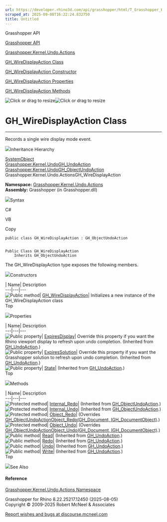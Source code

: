 ```yaml
---
url: https://developer.rhino3d.com/api/grasshopper/html/T_Grasshopper_Kernel_Undo_Actions_GH_WireDisplayAction.htm
scraped_at: 2025-09-08T16:22:24.832750
title: Untitled
---
```


Grasshopper API

[Grasshopper API](../html/723c01da-9986-4db2-8f53-6f3a7494df75.htm
"Grasshopper API")

[Grasshopper.Kernel.Undo.Actions](../html/N_Grasshopper_Kernel_Undo_Actions.htm
"Grasshopper.Kernel.Undo.Actions")

[GH_WireDisplayAction
Class](../html/T_Grasshopper_Kernel_Undo_Actions_GH_WireDisplayAction.htm
"GH_WireDisplayAction Class")

[GH_WireDisplayAction Constructor
](../html/M_Grasshopper_Kernel_Undo_Actions_GH_WireDisplayAction__ctor.htm
"GH_WireDisplayAction Constructor ")

[GH_WireDisplayAction
Properties](../html/Properties_T_Grasshopper_Kernel_Undo_Actions_GH_WireDisplayAction.htm
"GH_WireDisplayAction Properties")

[GH_WireDisplayAction
Methods](../html/Methods_T_Grasshopper_Kernel_Undo_Actions_GH_WireDisplayAction.htm
"GH_WireDisplayAction Methods")

![Click or drag to resize](../icons/TocOpen.gif)![Click or drag to
resize](../icons/TocClose.gif)

# GH_WireDisplayAction Class  
  
---  
  
Records a single wire display mode event.

![](../icons/SectionExpanded.png)Inheritance Hierarchy

[SystemObject](https://docs.microsoft.com/dotnet/api/system.object)  
[Grasshopper.Kernel.UndoGH_UndoAction](T_Grasshopper_Kernel_Undo_GH_UndoAction.htm)  
[Grasshopper.Kernel.UndoGH_ObjectUndoAction](T_Grasshopper_Kernel_Undo_GH_ObjectUndoAction.htm)  
Grasshopper.Kernel.Undo.ActionsGH_WireDisplayAction  

**Namespace:**
[Grasshopper.Kernel.Undo.Actions](N_Grasshopper_Kernel_Undo_Actions.htm)  
**Assembly:** Grasshopper (in Grasshopper.dll)

![](../icons/SectionExpanded.png)Syntax

C#

VB

Copy

    
    
    public class GH_WireDisplayAction : GH_ObjectUndoAction
    
    
    Public Class GH_WireDisplayAction
    	Inherits GH_ObjectUndoAction

The GH_WireDisplayAction type exposes the following members.

![](../icons/SectionExpanded.png)Constructors

| Name| Description  
---|---|---  
![Public method](../icons/pubmethod.gif)|
[GH_WireDisplayAction](M_Grasshopper_Kernel_Undo_Actions_GH_WireDisplayAction__ctor.htm)|
Initializes a new instance of the GH_WireDisplayAction class  
Top

![](../icons/SectionExpanded.png)Properties

| Name| Description  
---|---|---  
![Public property](../icons/pubproperty.gif)|
[ExpiresDisplay](P_Grasshopper_Kernel_Undo_GH_UndoAction_ExpiresDisplay.htm)|
Override this property if you want the Rhino viewport display to refresh upon
undo completion.  (Inherited from
[GH_UndoAction](T_Grasshopper_Kernel_Undo_GH_UndoAction.htm).)  
![Public property](../icons/pubproperty.gif)|
[ExpiresSolution](P_Grasshopper_Kernel_Undo_GH_UndoAction_ExpiresSolution.htm)|
Override this property if you want the Grasshopper solution to refresh upon
undo completion.  (Inherited from
[GH_UndoAction](T_Grasshopper_Kernel_Undo_GH_UndoAction.htm).)  
![Public property](../icons/pubproperty.gif)|
[State](P_Grasshopper_Kernel_Undo_GH_UndoAction_State.htm)|  (Inherited from
[GH_UndoAction](T_Grasshopper_Kernel_Undo_GH_UndoAction.htm).)  
Top

![](../icons/SectionExpanded.png)Methods

| Name| Description  
---|---|---  
![Protected method](../icons/protmethod.gif)|
[Internal_Redo](M_Grasshopper_Kernel_Undo_GH_ObjectUndoAction_Internal_Redo.htm)|
(Inherited from
[GH_ObjectUndoAction](T_Grasshopper_Kernel_Undo_GH_ObjectUndoAction.htm).)  
![Protected method](../icons/protmethod.gif)|
[Internal_Undo](M_Grasshopper_Kernel_Undo_GH_ObjectUndoAction_Internal_Undo.htm)|
(Inherited from
[GH_ObjectUndoAction](T_Grasshopper_Kernel_Undo_GH_ObjectUndoAction.htm).)  
![Protected method](../icons/protmethod.gif)|
[Object_Redo](M_Grasshopper_Kernel_Undo_Actions_GH_WireDisplayAction_Object_Redo.htm)|
(Overrides [GH_ObjectUndoActionObject_Redo(GH_Document,
IGH_DocumentObject)](M_Grasshopper_Kernel_Undo_GH_ObjectUndoAction_Object_Redo.htm).)  
![Protected method](../icons/protmethod.gif)|
[Object_Undo](M_Grasshopper_Kernel_Undo_Actions_GH_WireDisplayAction_Object_Undo.htm)|
(Overrides [GH_ObjectUndoActionObject_Undo(GH_Document,
IGH_DocumentObject)](M_Grasshopper_Kernel_Undo_GH_ObjectUndoAction_Object_Undo.htm).)  
![Public method](../icons/pubmethod.gif)|
[Read](M_Grasshopper_Kernel_Undo_GH_UndoAction_Read.htm)|  (Inherited from
[GH_UndoAction](T_Grasshopper_Kernel_Undo_GH_UndoAction.htm).)  
![Public method](../icons/pubmethod.gif)|
[Redo](M_Grasshopper_Kernel_Undo_GH_UndoAction_Redo.htm)|  (Inherited from
[GH_UndoAction](T_Grasshopper_Kernel_Undo_GH_UndoAction.htm).)  
![Public method](../icons/pubmethod.gif)|
[Undo](M_Grasshopper_Kernel_Undo_GH_UndoAction_Undo.htm)|  (Inherited from
[GH_UndoAction](T_Grasshopper_Kernel_Undo_GH_UndoAction.htm).)  
![Public method](../icons/pubmethod.gif)|
[Write](M_Grasshopper_Kernel_Undo_GH_UndoAction_Write.htm)|  (Inherited from
[GH_UndoAction](T_Grasshopper_Kernel_Undo_GH_UndoAction.htm).)  
Top

![](../icons/SectionExpanded.png)See Also

#### Reference

[Grasshopper.Kernel.Undo.Actions
Namespace](N_Grasshopper_Kernel_Undo_Actions.htm)

Grasshopper for Rhino 8.22.25217.12450 (2025-08-05)  
Copyright © 2009-2025 Robert McNeel & Associates

[Report wishes and bugs at
discourse.mcneel.com](https://discourse.mcneel.com/c/grasshopper)

